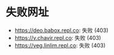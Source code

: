 # 失败网址
- https://deo.babox.repl.co: 失败 (403)
- https://v.chavir.repl.co: 失败 (403)
- https://veg.linlim.repl.co: 失败 (403)
